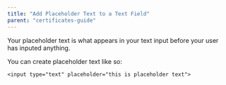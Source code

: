 ```yaml
---
title: "Add Placeholder Text to a Text Field"
parent: "certificates-guide"
---
```


Your placeholder text is what appears in your text input before your user has inputed anything.

You can create placeholder text like so:

    <input type="text" placeholder="this is placeholder text">
